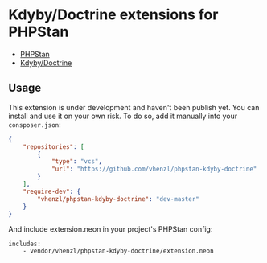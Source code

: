 # Kdyby/Doctrine extensions for PHPStan

* [PHPStan](https://github.com/phpstan/phpstan)
* [Kdyby/Doctrine](https://github.com/Kdyby/Doctrine)

## Usage

This extension is under development and haven't been publish yet.
You can install and use it on your own risk. 
To do so, add it manually into your `consposer.json`:


```json
{
    "repositories": [
        {
            "type": "vcs",
            "url": "https://github.com/vhenzl/phpstan-kdyby-doctrine"
        }
    ],
    "require-dev": {
        "vhenzl/phpstan-kdyby-doctrine": "dev-master"
    }
}
```

And include extension.neon in your project's PHPStan config:

```
includes:
	- vendor/vhenzl/phpstan-kdyby-doctrine/extension.neon
```
